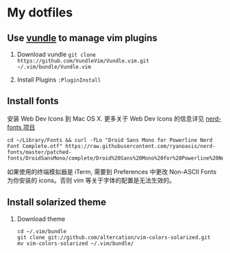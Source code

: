 # My dotfiles

## Use [vundle](https://github.com/VundleVim/Vundle.vim) to manage vim plugins

1. Download vundle
	`git clone https://github.com/VundleVim/Vundle.vim.git ~/.vim/bundle/Vundle.vim`

2. Install Plugins
	`:PluginInstall`

## Install fonts

  安装 Web Dev Icons 到 Mac OS X.  更多关于 Web Dev Icons 的信息详见 [nerd-fonts 项目](https://github.com/ryanoasis/nerd-fonts)

  ```
  cd ~/Library/Fonts && curl -fLo "Droid Sans Mono for Powerline Nerd Font Complete.otf" https://raw.githubusercontent.com/ryanoasis/nerd-fonts/master/patched-fonts/DroidSansMono/complete/Droid%20Sans%20Mono%20for%20Powerline%20Nerd%20Font%20Complete.otf
  ```

  如果使用的终端模拟器是 iTerm, 需要到 Preferences 中更改 Non-ASCII Fonts 为你安装的 icons。否则 vim 等关于字体的配置是无法生效的。

## Install solarized theme

1. Download theme
    ```
    cd ~/.vim/bundle
    git clone git://github.com/altercation/vim-colors-solarized.git
    mv vim-colors-solarized ~/.vim/bundle/
    ```
